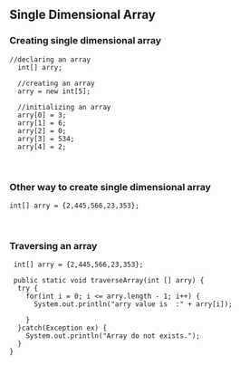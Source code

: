 <h2> Single Dimensional Array </h2>

<h3> Creating single dimensional array </h3>


    //declaring an array 
      int[] arry;   

      //creating an array
      arry = new int[5]; 

      //initializing an array 
      arry[0] = 3; 
      arry[1] = 6;
      arry[2] = 0;
      arry[3] = 534;
      arry[4] = 2;

<br>
<h3> Other way to create single dimensional array </h3>
 
    int[] arry = {2,445,566,23,353}; 

<br>
<h3>Traversing an array </h3>

     int[] arry = {2,445,566,23,353};

     public static void traverseArray(int [] arry) {
      try {
        for(int i = 0; i <= arry.length - 1; i++) {
          System.out.println("arry value is  :" + arry[i]);

        }
      }catch(Exception ex) {
        System.out.println("Array do not exists.");
      }
    }
    
